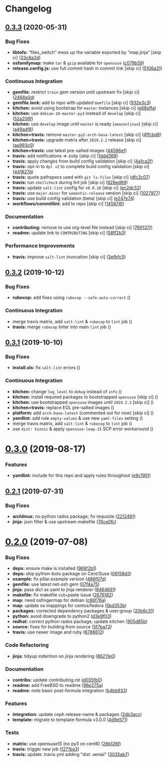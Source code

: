 # Changelog

## [0.3.3](https://github.com/saltstack-formulas/deepsea-formula/compare/v0.3.2...v0.3.3) (2020-05-31)


### Bug Fixes

* **libtofs:** “files_switch” mess up the variable exported by “map.jinja” [skip ci] ([33c8a2d](https://github.com/saltstack-formulas/deepsea-formula/commit/33c8a2d725d18bf49f11c52e8cb32848d6c8e53b))
* **osfamilymap:** make `tar` & `gzip` available for `opensuse` ([c079b59](https://github.com/saltstack-formulas/deepsea-formula/commit/c079b59a4090543c0033fa5ba845a6cee4600ddb))
* **release.config.js:** use full commit hash in commit link [skip ci] ([5106a31](https://github.com/saltstack-formulas/deepsea-formula/commit/5106a317649331c4a1a271e1ad84ca07d7a379de))


### Continuous Integration

* **gemfile:** restrict `train` gem version until upstream fix [skip ci] ([2468a0d](https://github.com/saltstack-formulas/deepsea-formula/commit/2468a0df2fe0e35cd67ab0c0d64d9361d5ebb3d3))
* **gemfile.lock:** add to repo with updated `Gemfile` [skip ci] ([932e3c3](https://github.com/saltstack-formulas/deepsea-formula/commit/932e3c384fd9d964f105b3914c03cf799d4a5c44))
* **kitchen:** avoid using bootstrap for `master` instances [skip ci] ([e68effa](https://github.com/saltstack-formulas/deepsea-formula/commit/e68effa8811ba11a80ab84d817dd2c7d2511c3de))
* **kitchen:** use `debian-10-master-py3` instead of `develop` [skip ci] ([52a206f](https://github.com/saltstack-formulas/deepsea-formula/commit/52a206f685975b4891cec3be5bd4f92238fba0bf))
* **kitchen:** use `develop` image until `master` is ready (`amazonlinux`) [skip ci] ([a49adf8](https://github.com/saltstack-formulas/deepsea-formula/commit/a49adf8650fefa812635d7ba5871c02f02a7f1b6))
* **kitchen+travis:** remove `master-py2-arch-base-latest` [skip ci] ([4ffcbd8](https://github.com/saltstack-formulas/deepsea-formula/commit/4ffcbd8a9ac137a9e48cea9c52927171648e6291))
* **kitchen+travis:** upgrade matrix after `2019.2.2` release [skip ci] ([aa993c0](https://github.com/saltstack-formulas/deepsea-formula/commit/aa993c0e0aa71d5d9dbd60457ee8d257c903fb46))
* **kitchen+travis:** use latest pre-salted images ([44586ef](https://github.com/saltstack-formulas/deepsea-formula/commit/44586ef65040386e034482c4b6f6f373ba3b38e3))
* **travis:** add notifications => zulip [skip ci] ([1ddd368](https://github.com/saltstack-formulas/deepsea-formula/commit/1ddd36806e176a9c6d8a0ed891c8f72aa08f0f43))
* **travis:** apply changes from build config validation [skip ci] ([4a1ca2f](https://github.com/saltstack-formulas/deepsea-formula/commit/4a1ca2f07c5859061c1939f4c7b71182f3ea3bf7))
* **travis:** opt-in to `dpl v2` to complete build config validation [skip ci] ([441827d](https://github.com/saltstack-formulas/deepsea-formula/commit/441827d7c90bb0324e9d73ea1295ddafd6ae0120))
* **travis:** quote pathspecs used with `git ls-files` [skip ci] ([dfc3c07](https://github.com/saltstack-formulas/deepsea-formula/commit/dfc3c07b295b17594bbe99ef6ed9eba6d7babdc6))
* **travis:** run `shellcheck` during lint job [skip ci] ([826ed89](https://github.com/saltstack-formulas/deepsea-formula/commit/826ed898b05fe80a284180d20422627f87f72a9f))
* **travis:** update `salt-lint` config for `v0.0.10` [skip ci] ([ec2dc52](https://github.com/saltstack-formulas/deepsea-formula/commit/ec2dc5279dfa08ccd42a787f2182d4d7697a1485))
* **travis:** use `major.minor` for `semantic-release` version [skip ci] ([1027977](https://github.com/saltstack-formulas/deepsea-formula/commit/1027977df8f9c2bfe2fb8c14c616efc00d26ed1f))
* **travis:** use build config validation (beta) [skip ci] ([e247e74](https://github.com/saltstack-formulas/deepsea-formula/commit/e247e745ef676c067bbf75d9b9a8c716788d0144))
* **workflows/commitlint:** add to repo [skip ci] ([145874f](https://github.com/saltstack-formulas/deepsea-formula/commit/145874faf12874e456f5786a30bfb56bdb377e99))


### Documentation

* **contributing:** remove to use org-level file instead [skip ci] ([769137f](https://github.com/saltstack-formulas/deepsea-formula/commit/769137fcf193237f3e4f5ca7381bb6d80c8566ed))
* **readme:** update link to `CONTRIBUTING` [skip ci] ([58ff2b3](https://github.com/saltstack-formulas/deepsea-formula/commit/58ff2b30943e040068060a9bb24e12fa7da40361))


### Performance Improvements

* **travis:** improve `salt-lint` invocation [skip ci] ([3efbfc5](https://github.com/saltstack-formulas/deepsea-formula/commit/3efbfc5149659a39458f296a61d4c4d982d952c1))

## [0.3.2](https://github.com/saltstack-formulas/deepsea-formula/compare/v0.3.1...v0.3.2) (2019-10-12)


### Bug Fixes

* **rubocop:** add fixes using `rubocop --safe-auto-correct` ([](https://github.com/saltstack-formulas/deepsea-formula/commit/93d3df6))


### Continuous Integration

* merge travis matrix, add `salt-lint` & `rubocop` to `lint` job ([](https://github.com/saltstack-formulas/deepsea-formula/commit/01c293f))
* **travis:** merge `rubocop` linter into main `lint` job ([](https://github.com/saltstack-formulas/deepsea-formula/commit/0f5c040))

## [0.3.1](https://github.com/saltstack-formulas/deepsea-formula/compare/v0.3.0...v0.3.1) (2019-10-10)


### Bug Fixes

* **install.sls:** fix `salt-lint` errors ([](https://github.com/saltstack-formulas/deepsea-formula/commit/fcde943))


### Continuous Integration

* **kitchen:** change `log_level` to `debug` instead of `info` ([](https://github.com/saltstack-formulas/deepsea-formula/commit/7b93005))
* **kitchen:** install required packages to bootstrapped `opensuse` [skip ci] ([](https://github.com/saltstack-formulas/deepsea-formula/commit/1a5ec63))
* **kitchen:** use bootstrapped `opensuse` images until `2019.2.2` [skip ci] ([](https://github.com/saltstack-formulas/deepsea-formula/commit/86c5abd))
* **kitchen+travis:** replace EOL pre-salted images ([](https://github.com/saltstack-formulas/deepsea-formula/commit/0c670d4))
* **platform:** add `arch-base-latest` (commented out for now) [skip ci] ([](https://github.com/saltstack-formulas/deepsea-formula/commit/624ec28))
* **yamllint:** add rule `empty-values` & use new `yaml-files` setting ([](https://github.com/saltstack-formulas/deepsea-formula/commit/9280fc7))
* merge travis matrix, add `salt-lint` & `rubocop` to `lint` job ([](https://github.com/saltstack-formulas/deepsea-formula/commit/c12fc90))
* use `dist: bionic` & apply `opensuse-leap-15` SCP error workaround ([](https://github.com/saltstack-formulas/deepsea-formula/commit/cf55fbf))

# [0.3.0](https://github.com/saltstack-formulas/deepsea-formula/compare/v0.2.1...v0.3.0) (2019-08-17)


### Features

* **yamllint:** include for this repo and apply rules throughout ([e9c195f](https://github.com/saltstack-formulas/deepsea-formula/commit/e9c195f))

## [0.2.1](https://github.com/saltstack-formulas/deepsea-formula/compare/v0.2.0...v0.2.1) (2019-07-31)


### Bug Fixes

* **archlinux:** no python rados package; fix requisite ([2212491](https://github.com/saltstack-formulas/deepsea-formula/commit/2212491))
* **jinja:** json filter & use upstream makefile ([76ce0fc](https://github.com/saltstack-formulas/deepsea-formula/commit/76ce0fc))

# [0.2.0](https://github.com/saltstack-formulas/deepsea-formula/compare/v0.1.0...v0.2.0) (2019-07-08)


### Bug Fixes

* **deps:** ensure make is installed ([969f2b1](https://github.com/saltstack-formulas/deepsea-formula/commit/969f2b1))
* **deps:** skip python-boto package on Cent/Suse ([06158d3](https://github.com/saltstack-formulas/deepsea-formula/commit/06158d3))
* **example:** fix pillar.example version ([486f07d](https://github.com/saltstack-formulas/deepsea-formula/commit/486f07d))
* **gemfile:** use latest net-ssh gem ([07f4a75](https://github.com/saltstack-formulas/deepsea-formula/commit/07f4a75))
* **jinja:** pass dict as yaml to jinja renderer ([8464691](https://github.com/saltstack-formulas/deepsea-formula/commit/8464691))
* **makefile:** fix makefile cut+paste issue ([2676182](https://github.com/saltstack-formulas/deepsea-formula/commit/2676182))
* **map:** need osfingermap for debian ([c86f76a](https://github.com/saltstack-formulas/deepsea-formula/commit/c86f76a))
* **map:** update os mappings for centos/fedora ([5bd353b](https://github.com/saltstack-formulas/deepsea-formula/commit/5bd353b))
* **packages:** corrected dependency packages & user:group ([20b6c31](https://github.com/saltstack-formulas/deepsea-formula/commit/20b6c31))
* **python:** avoid downgrade to python2 ([d3e9f03](https://github.com/saltstack-formulas/deepsea-formula/commit/d3e9f03))
* **redhat:** correct python rados package; update kitchen ([905d85b](https://github.com/saltstack-formulas/deepsea-formula/commit/905d85b))
* **source:** fixes for building from source ([5f7ba72](https://github.com/saltstack-formulas/deepsea-formula/commit/5f7ba72))
* **travis:** use newer image and ruby ([6786612](https://github.com/saltstack-formulas/deepsea-formula/commit/6786612))


### Code Refactoring

* **jinja:** tidyup indention on jinja rendering ([86211e0](https://github.com/saltstack-formulas/deepsea-formula/commit/86211e0))


### Documentation

* **contribs:** update contributing.rst ([d005fb0](https://github.com/saltstack-formulas/deepsea-formula/commit/d005fb0))
* **readme:** add FreeBSD to readme ([96e275a](https://github.com/saltstack-formulas/deepsea-formula/commit/96e275a))
* **readme:** note basic post-formula integration ([b4bb933](https://github.com/saltstack-formulas/deepsea-formula/commit/b4bb933))


### Features

* **integration:** update ceph release-name & packages ([2db3acc](https://github.com/saltstack-formulas/deepsea-formula/commit/2db3acc))
* **template:** migrate to template-formula v3.0.0 ([4d9e571](https://github.com/saltstack-formulas/deepsea-formula/commit/4d9e571))


### Tests

* **matrix:** use opensuse15 (no py3 on cent6) ([26b126f](https://github.com/saltstack-formulas/deepsea-formula/commit/26b126f))
* **travis:** trigger new job ([f271ba3](https://github.com/saltstack-formulas/deepsea-formula/commit/f271ba3))
* **travis:** update .travis.yml adding "dist: xenial" ([3035ab7](https://github.com/saltstack-formulas/deepsea-formula/commit/3035ab7))

